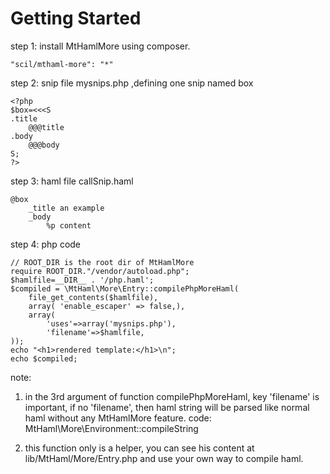 Getting Started
==========

step 1: install MtHamlMore using composer.
```
"scil/mthaml-more": "*"
```

step 2:  snip file mysnips.php ,defining one snip named box
```
<?php
$box=<<<S
.title
    @@@title
.body
    @@@body
S;
?>
```

step 3:  haml file callSnip.haml
```
@box
    _title an example
    _body
        %p content
```

step 4: php code
```
// ROOT_DIR is the root dir of MtHamlMore
require ROOT_DIR."/vendor/autoload.php";
$hamlfile=__DIR__ . '/php.haml';
$compiled = \MtHaml\More\Entry::compilePhpMoreHaml(
    file_get_contents($hamlfile),
    array( 'enable_escaper' => false,),
    array(
        'uses'=>array('mysnips.php'),
        'filename'=>$hamlfile,
));
echo "<h1>rendered template:</h1>\n";
echo $compiled;
```

note:

1. in the 3rd argument of function compilePhpMoreHaml, key 'filename' is important, if no 'filename', then haml string will be parsed like normal haml without any MtHamlMore feature.
code: MtHaml\More\Environment::compileString

2. this function only is a helper, you can see his content at lib/MtHaml/More/Entry.php and use your own way to compile haml.

